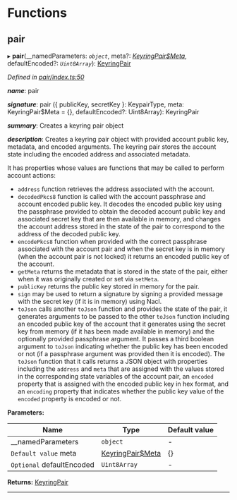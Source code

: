 

# Functions

<a id="pair"></a>

##  pair

▸ **pair**(__namedParameters: *`object`*, meta?: *[KeyringPair$Meta](_types_.md#keyringpair_meta)*, defaultEncoded?: *`Uint8Array`*): [KeyringPair](_types_.md#keyringpair)

*Defined in [pair/index.ts:50](https://github.com/polkadot-js/common/blob/5d6dd86/packages/keyring/src/pair/index.ts#L50)*

*__name__*: pair

*__signature__*: pair ({ publicKey, secretKey }: KeypairType, meta: KeyringPair$Meta = {}, defaultEncoded?: Uint8Array): KeyringPair

*__summary__*: Creates a keyring pair object

*__description__*: Creates a keyring pair object with provided account public key, metadata, and encoded arguments. The keyring pair stores the account state including the encoded address and associated metadata.

It has properties whose values are functions that may be called to perform account actions:

*   `address` function retrieves the address associated with the account.
*   `decodedPkcs8` function is called with the account passphrase and account encoded public key. It decodes the encoded public key using the passphrase provided to obtain the decoded account public key and associated secret key that are then available in memory, and changes the account address stored in the state of the pair to correspond to the address of the decoded public key.
*   `encodePkcs8` function when provided with the correct passphrase associated with the account pair and when the secret key is in memory (when the account pair is not locked) it returns an encoded public key of the account.
*   `getMeta` returns the metadata that is stored in the state of the pair, either when it was originally created or set via `setMeta`.
*   `publicKey` returns the public key stored in memory for the pair.
*   `sign` may be used to return a signature by signing a provided message with the secret key (if it is in memory) using Nacl.
*   `toJson` calls another `toJson` function and provides the state of the pair, it generates arguments to be passed to the other `toJson` function including an encoded public key of the account that it generates using the secret key from memory (if it has been made available in memory) and the optionally provided passphrase argument. It passes a third boolean argument to `toJson` indicating whether the public key has been encoded or not (if a passphrase argument was provided then it is encoded). The `toJson` function that it calls returns a JSON object with properties including the `address` and `meta` that are assigned with the values stored in the corresponding state variables of the account pair, an `encoded` property that is assigned with the encoded public key in hex format, and an `encoding` property that indicates whether the public key value of the `encoded` property is encoded or not.

**Parameters:**

| Name | Type | Default value |
| ------ | ------ | ------ |
| __namedParameters | `object` | - |
| `Default value` meta | [KeyringPair$Meta](_types_.md#keyringpair_meta) |  {} |
| `Optional` defaultEncoded | `Uint8Array` | - |

**Returns:** [KeyringPair](_types_.md#keyringpair)

___

